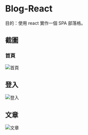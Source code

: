 # Blog-React
目的：使用 react 實作一個 SPA 部落格。
## 截圖
### 首頁
![首頁](https://github.com/Wozski/Blog-React/blob/main/src/pic/HomePage.jpg)
## 登入
![登入](https://github.com/Wozski/Blog-React/blob/main/src/pic/Login.jpg)
## 文章
![文章](https://github.com/Wozski/Blog-React/blob/main/src/pic/Page.jpg)
